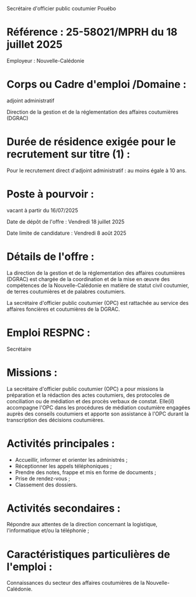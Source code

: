 Secrétaire d'officier public coutumier Pouébo

# Référence : 25-58021/MPRH du 18 juillet 2025

Employeur : Nouvelle-Calédonie

# Corps ou Cadre d'emploi /Domaine :

adjoint administratif

Direction de la gestion et de la réglementation des affaires coutumières (DGRAC)

# Durée de résidence exigée pour le recrutement sur titre (1) :

Pour le recrutement direct d'adjoint administratif : au moins égale à 10 ans.

# Poste à pourvoir :

vacant à partir du 16/07/2025

Date de dépôt de l'offre : Vendredi 18 juillet 2025

Date limite de candidature : Vendredi 8 août 2025

# Détails de l'offre :

La direction de la gestion et de la réglementation des affaires coutumières (DGRAC) est chargée de la coordination et de la mise en œuvre des compétences de la Nouvelle-Calédonie en matière de statut civil coutumier, de terres coutumières et de palabres coutumiers.

La secrétaire d'officier public coutumier (OPC) est rattachée au service des affaires foncières et coutumières de la DGRAC.

# Emploi RESPNC :

Secrétaire

# Missions :

La secrétaire d'officier public coutumier (OPC) a pour missions la préparation et la rédaction des actes coutumiers, des protocoles de conciliation ou de médiation et des procès verbaux de constat. Elle(il) accompagne l'OPC dans les procédures de médiation coutumière engagées auprès des conseils coutumiers et apporte son assistance à l'OPC durant la transcription des décisions coutumières.

# Activités principales :

- Accueillir, informer et orienter les administrés ;
- Réceptionner les appels téléphoniques ;
- Prendre des notes, frappe et mis en forme de documents ;
- Prise de rendez-vous ;
- Classement des dossiers.

# Activités secondaires :

Répondre aux attentes de la direction concernant la logistique, l'informatique et/ou la téléphonie ;

# Caractéristiques particulières de l'emploi :

Connaissances du secteur des affaires coutumières de la Nouvelle-Calédonie.

